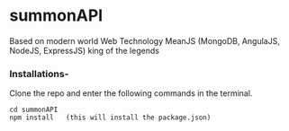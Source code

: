 # summonAPI
####
 Based on modern world Web Technology MeanJS (MongoDB, AngulaJS, NodeJS, ExpressJS) 
 king of the legends

### Installations-
 Clone the repo and enter the following commands in the terminal.

```
cd summonAPI
npm install   (this will install the package.json)
```
